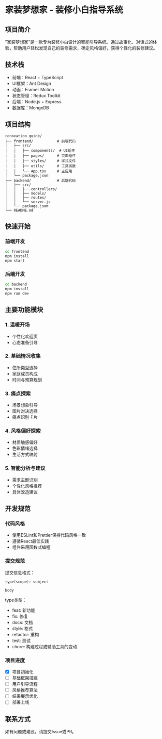 # 家装梦想家 - 装修小白指导系统

## 项目简介
"家装梦想家"是一款专为装修小白设计的智能引导系统。通过故事化、对话式的体验，帮助用户轻松发现自己的装修需求，确定风格偏好，获得个性化的装修建议。

## 技术栈
- 前端：React + TypeScript
- UI框架：Ant Design
- 动画：Framer Motion
- 状态管理：Redux Toolkit
- 后端：Node.js + Express
- 数据库：MongoDB

## 项目结构
```
renovation_guide/
├── frontend/           # 前端代码
│   ├── src/
│   │   ├── components/  # UI组件
│   │   ├── pages/      # 页面组件
│   │   ├── styles/     # 样式文件
│   │   ├── utils/      # 工具函数
│   │   └── App.tsx     # 主应用
│   └── package.json
├── backend/            # 后端代码
│   ├── src/
│   │   ├── controllers/
│   │   ├── models/
│   │   ├── routes/
│   │   └── server.js
│   └── package.json
└── README.md
```

## 快速开始

### 前端开发
```bash
cd frontend
npm install
npm start
```

### 后端开发
```bash
cd backend
npm install
npm run dev
```

## 主要功能模块

### 1. 温暖开场
- 个性化欢迎页
- 心态准备引导

### 2. 基础情况收集
- 住所类型选择
- 家庭成员构成
- 时间与预算规划

### 3. 痛点探索
- 场景想象引导
- 图片对决选择
- 痛点识别卡片

### 4. 风格偏好探索
- 材质触感偏好
- 色彩情绪选择
- 生活方式映射

### 5. 智能分析与建议
- 需求主题识别
- 个性化风格推荐
- 具体改造建议

## 开发规范

### 代码风格
- 使用ESLint和Prettier保持代码风格一致
- 遵循React最佳实践
- 组件采用函数式编程

### 提交规范
提交信息格式：
```
type(scope): subject

body
```
type类型：
- feat: 新功能
- fix: 修复
- docs: 文档
- style: 格式
- refactor: 重构
- test: 测试
- chore: 构建过程或辅助工具的变动

### 项目进度
- [x] 项目初始化
- [ ] 基础框架搭建
- [ ] 用户引导流程
- [ ] 风格推荐算法
- [ ] 结果展示优化
- [ ] 部署上线

## 联系方式
如有问题或建议，请提交Issue或PR。
